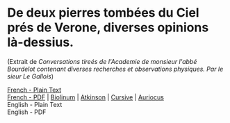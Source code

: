 # De deux pierres tombées du Ciel prés de Verone, diverses opinions là-dessius.

(Extrait de _Conversations tireés de l'Academie de monsieur l'abbé Bourdelot contenant diverses recherches et observations physiques. Par le sieur Le Gallois_)

[French - Plain Text](full-text-french.md)  
[French - PDF](https://cdn.solaranamnesis.com/Bourdelot/bourdelot_pierres_verona_1672_french.pdf) | [Biolinum](https://cdn.solaranamnesis.com/Bourdelot/bourdelot_pierres_verona_1672_french_biolinum.pdf) | [Atkinson](https://cdn.solaranamnesis.com/Bourdelot/bourdelot_pierres_verona_1672_french_atkinson.pdf) | [Cursive](https://cdn.solaranamnesis.com/Bourdelot/bourdelot_pierres_verona_1672_french_frcursive.pdf) | [Auriocus](https://cdn.solaranamnesis.com/Bourdelot/bourdelot_pierres_verona_1672_french_aurical.pdf)  
English - Plain Text  
English - PDF

